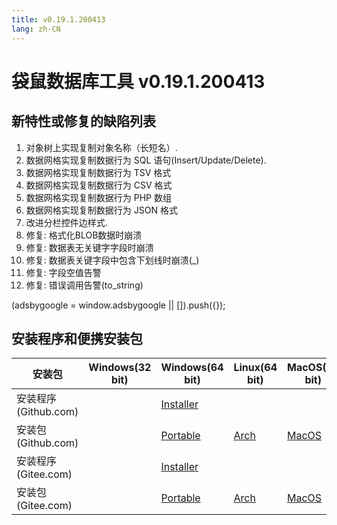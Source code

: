 ```yaml
---
title: v0.19.1.200413
lang: zh-CN
---
```


# 袋鼠数据库工具 v0.19.1.200413

## 新特性或修复的缺陷列表
1. 对象树上实现复制对象名称（长短名）.
2. 数据网格实现复制数据行为 SQL 语句(Insert/Update/Delete).
3. 数据网格实现复制数据行为 TSV 格式
4. 数据网格实现复制数据行为 CSV 格式
5. 数据网格实现复制数据行为 PHP 数组
6. 数据网格实现复制数据行为 JSON 格式
7. 改进分栏控件边样式.
8. 修复:  格式化BLOB数据时崩溃
9. 修复:  数据表无关键字字段时崩溃
10. 修复:  数据表关键字段中包含下划线时崩溃(_)
11. 修复:  字段空值告警
12. 修复:  错误调用告警(to_string)

<div>
    <script2 type="text/javascript" async="true" src="https://pagead2.googlesyndication.com/pagead/js/adsbygoogle.js" />
    <ins class="adsbygoogle"
        style="display:block; text-align:center;"
        data-ad-layout="in-article"
        data-ad-format="fluid"
        data-ad-client="ca-pub-3975819313740938"
        data-ad-slot="6760827895"></ins>
    <script2 type="text/javascript">
        (adsbygoogle = window.adsbygoogle || []).push({});
    </script2>
</div>


## 安装程序和便携安装包 <Badge text="链接已失效" type="warning"/>

| 安装包        | Windows(32 bit) | Windows(64 bit) | Linux(64 bit)   | MacOS(64 bit)   |
|-----------------|-----------------|-----------------|-----------------|-----------------|
| 安装程序<br/>(Github.com) | | [Installer](https://github.com/dbkangaroo/kangaroo/releases/download/v0.19.1.200413B/Kangaroo_0.19.1.200413_win64.exe) | | |
| 安装包<br/>(Github.com)  | | [Portable](https://github.com/dbkangaroo/kangaroo/releases/download/v0.19.1.200413B/Kangaroo_0.19.1.200413_win64.7z) | [Arch](https://github.com/dbkangaroo/kangaroo/releases/download/v0.19.1.200413B/Kangaroo_0.19.1.200413_arch.zip) | [MacOS](https://github.com/dbkangaroo/kangaroo/releases/download/v0.19.1.200413B/Kangaroo_0.19.1.200413_macos.zip) |
| 安装程序<br/>(Gitee.com) | | [Installer](https://gitee.com/dbkangaroo/kangaroo/attach_files/372122/download) | | |
| 安装包<br/>(Gitee.com)  | | [Portable](https://gitee.com/dbkangaroo/kangaroo/attach_files/372123/download) | [Arch](https://gitee.com/dbkangaroo/kangaroo/attach_files/372126/download) | [MacOS](https://gitee.com/dbkangaroo/kangaroo/attach_files/372125/download) |